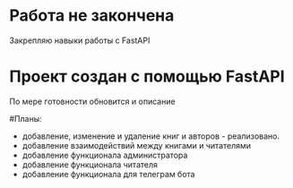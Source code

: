 # Работа не закончена

Закрепляю навыки работы с FastAPI

# Проект создан с помощью FastAPI

По мере готовности обновится и описание

#Планы:
 - добавление, изменение и удаление книг и авторов - реализовано.
 - добавление взаимодействий между книгами и читателями
 - добавление функционала администратора
 - добавление функционала читателя
 - добавление функционала для телеграм бота